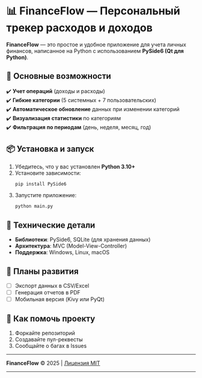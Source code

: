 # 📊 **FinanceFlow** — Персональный трекер расходов и доходов  

**FinanceFlow** — это простое и удобное приложение для учета личных финансов, написанное на Python с использованием **PySide6 (Qt для Python)**.  

## 🚀 **Основные возможности**  
✔️ **Учет операций** (доходы и расходы)  
✔️ **Гибкие категории** (5 системных + 7 пользовательских)  
✔️ **Автоматическое обновление** данных при изменении категорий  
✔️ **Визуализация статистики** по категориям  
✔️ **Фильтрация по периодам** (день, неделя, месяц, год)  

## 📦 **Установка и запуск**  
1. Убедитесь, что у вас установлен **Python 3.10+**  
2. Установите зависимости:  
   ```bash
   pip install PySide6
   ```
3. Запустите приложение:  
   ```bash
   python main.py
   ```


## 🔧 **Технические детали**  
- **Библиотеки**: PySide6, SQLite (для хранения данных)  
- **Архитектура**: MVC (Model-View-Controller)  
- **Поддержка**: Windows, Linux, macOS  

## 📝 **Планы развития**  
- [ ] Экспорт данных в CSV/Excel  
- [ ] Генерация отчетов в PDF  
- [ ] Мобильная версия (Kivy или PyQt)  

## 🤝 **Как помочь проекту**  
1. Форкайте репозиторий  
2. Создавайте пул-реквесты  
3. Сообщайте о багах в Issues  

---  
**FinanceFlow** © 2025 | [Лицензия MIT](LICENSE)  

---  
